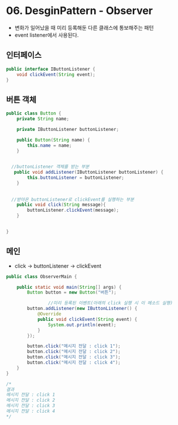 # 06. DesginPattern - Observer

- 변화가 일어났을 때 미리 등록해둔 다른 클래스에 통보해주는 패턴
- event listener에서 사용된다.

## 인터페이스

```java
public interface IButtonListener {
    void clickEvent(String event);
}
```

## 버튼 객체

```java
public class Button {
    private String name;

    private IButtonListener buttonListener;

    public Button(String name) {
        this.name = name;
    }

  
  //buttonListener 객체를 받는 부분
   public void addListener(IButtonListener buttonListener) {
        this.buttonListener = buttonListener;
    }
  
  
  //받아온 buttonListener로 clickEvent를 실행하는 부분
    public void click(String message){
        buttonListener.clickEvent(message);
    }

   
}
```

## 메인

- click -> buttonListener -> clickEvent

```java
public class ObserverMain {

    public static void main(String[] args) {
        Button button = new Button("버튼");

				//미리 등록된 이벤트(아래의 click 실행 시 이 메소드 실행)
        button.addListener(new IButtonListener() {
            @Override
            public void clickEvent(String event) {
                System.out.println(event);
            }
        });

        button.click("메시지 전달 : click 1");
        button.click("메시지 전달 : click 2");
        button.click("메시지 전달 : click 3");
        button.click("메시지 전달 : click 4");
    }
}

/*
결과
메시지 전달 : click 1
메시지 전달 : click 2
메시지 전달 : click 3
메시지 전달 : click 4
*/
```

